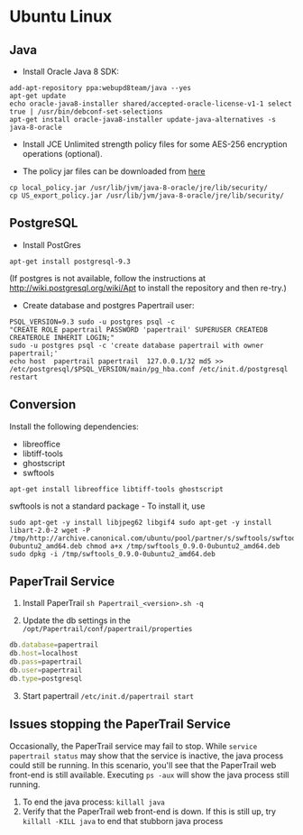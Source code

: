 # Ubuntu Linux

## Java

*  Install Oracle Java 8 SDK:
```shell
add-apt-repository ppa:webupd8team/java --yes   
apt-get update   
echo oracle-java8-installer shared/accepted-oracle-license-v1-1 select true | /usr/bin/debconf-set-selections
apt-get install oracle-java8-installer update-java-alternatives -s java-8-oracle  
```

*  Install JCE Unlimited strength policy files for some AES-256 encryption operations (optional).

*  The policy jar files can be downloaded from [here](http://www.oracle.com/technetwork/java/javase/downloads/jce8-download-2133166.html)
```shell
cp local_policy.jar /usr/lib/jvm/java-8-oracle/jre/lib/security/
cp US_export_policy.jar /usr/lib/jvm/java-8-oracle/jre/lib/security/ 
```


## PostgreSQL 

*  Install PostGres 

```shell
apt-get install postgresql-9.3
```

(If postgres is not available, follow the instructions at http://wiki.postgresql.org/wiki/Apt to install the repository and then re-try.)

*  Create database and postgres Papertrail user:

```shell
PSQL_VERSION=9.3 sudo -u postgres psql -c 
"CREATE ROLE papertrail PASSWORD 'papertrail' SUPERUSER CREATEDB CREATEROLE INHERIT LOGIN;"   
sudo -u postgres psql -c 'create database papertrail with owner papertrail;'  
echo host  papertrail papertrail  127.0.0.1/32 md5 >> /etc/postgresql/$PSQL_VERSION/main/pg_hba.conf /etc/init.d/postgresql restart
```

## Conversion

Install the following dependencies:

*  libreoffice
*  libtiff-tools
*  ghostscript
*  swftools

```shell
apt-get install libreoffice libtiff-tools ghostscript
```

swftools is not a standard package - To install it, use
```shell
sudo apt-get -y install libjpeg62 libgif4 sudo apt-get -y install libart-2.0-2 wget -P /tmp/http://archive.canonical.com/ubuntu/pool/partner/s/swftools/swftools_0.9.0-0ubuntu2_amd64.deb chmod a+x /tmp/swftools_0.9.0-0ubuntu2_amd64.deb sudo dpkg -i /tmp/swftools_0.9.0-0ubuntu2_amd64.deb
```

## PaperTrail Service

1) Install PaperTrail
`sh Papertrail_<version>.sh -q`

2) Update the db settings in the `/opt/Papertrail/conf/papertrail/properties`

```javascript
db.database=papertrail
db.host=localhost
db.pass=papertrail
db.user=papertrail
db.type=postgresql
```

3) Start papertrail
`/etc/init.d/papertrail start`

## Issues stopping the PaperTrail Service
Occasionally, the PaperTrail service may fail to stop. While `service papertrail status` may show that the service is inactive, the java process could still be running. In this scenario, you'll see that the PaperTrail web front-end is still available. Executing `ps -aux` will show the java process still running.

1) To end the java process: `killall java`
2) Verify that the PaperTrail web front-end is down. If this is still up, try `killall -KILL java` to end that stubborn java process
